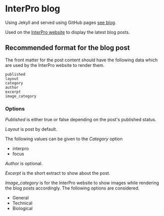 InterPro blog
=============

Using Jekyll and served using GitHub pages
[see blog](https://ProteinsWebTeam.github.io/interpro-blog/).

Used on the [InterPro website](https://www.ebi.ac.uk/interpro/)
to display the latest blog posts.

## Recommended format for the blog post
The front matter for the post content should have the following data which are used by the InterPro website to render them.

```
published
layout
category
author
excerpt
image_category
```

### Options
_Published_ is either true or false depending on the post's published status.

_Layout_ is post by default.

The following values can be given to the _Category_ option  
* interpro
* focus

_Author_ is optional. 

_Excerpt_ is the short extract to show about the post.

_Image_category_ is for the InterPro website to show images while rendering the blog posts accordingly. The following options are considered.
* General
* Technical
* Biological
